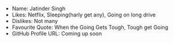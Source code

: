 - Name: Jatinder Singh
- Likes: Netflix, Sleeping(harly get any), Going on long drive
- Dislikes: Not many
- Favourite Quote: When the Going Gets Tough, Tough get Going
- GitHub Profile URL: Coming up soon
